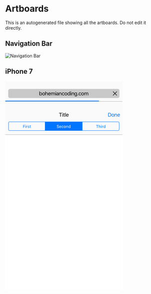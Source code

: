 # Artboards

This is an autogenerated file showing all the artboards. Do not edit it directly.

## Navigation Bar

![Navigation Bar](./.exportedArtboards/iphone/Navigation%20Bar)


## iPhone 7

![iPhone 7](./.exportedArtboards/iphone/iPhone%207.png)

